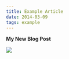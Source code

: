 ```yaml
---
title: Example Article
date: 2014-03-09
tags: example
---
```


**My New Blog Post**

<div class="image">
  <img src="http://upload.wikimedia.org/wikipedia/commons/2/22/Turkish_Van_Cat.jpg">
</div>
